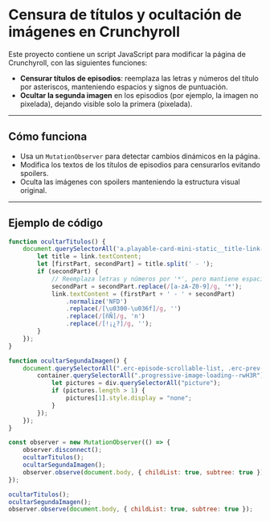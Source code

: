 # Censura de títulos y ocultación de imágenes en Crunchyroll

Este proyecto contiene un script JavaScript para modificar la página de Crunchyroll, con las siguientes funciones:

- **Censurar títulos de episodios**: reemplaza las letras y números del título por asteriscos, manteniendo espacios y signos de puntuación.
- **Ocultar la segunda imagen** en los episodios (por ejemplo, la imagen no pixelada), dejando visible solo la primera (pixelada).

---

## Cómo funciona

- Usa un `MutationObserver` para detectar cambios dinámicos en la página.
- Modifica los textos de los títulos de episodios para censurarlos evitando spoilers.
- Oculta las imágenes con spoilers manteniendo la estructura visual original.

---

## Ejemplo de código

```js
function ocultarTitulos() {
    document.querySelectorAll('a.playable-card-mini-static__title-link--NcI2h').forEach(link => {
        let title = link.textContent;
        let [firstPart, secondPart] = title.split(' - ');
        if (secondPart) {
            // Reemplaza letras y números por '*', pero mantiene espacios y signos
            secondPart = secondPart.replace(/[a-zA-Z0-9]/g, '*');
            link.textContent = (firstPart + ' - ' + secondPart)
                .normalize('NFD')
                .replace(/[\u0300-\u036f]/g, '')
                .replace(/[ñÑ]/g, 'n')
                .replace(/[!¡¿?]/g, '');
        }
    });
}

function ocultarSegundaImagen() {
    document.querySelectorAll(".erc-episode-scrollable-list, .erc-prev-next-episode.episode").forEach(container => {
        container.querySelectorAll(".progressive-image-loading--rwH3R").forEach(div => {
            let pictures = div.querySelectorAll("picture");
            if (pictures.length > 1) {
                pictures[1].style.display = "none";
            }
        });
    });
}

const observer = new MutationObserver(() => {
    observer.disconnect();
    ocultarTitulos();
    ocultarSegundaImagen();
    observer.observe(document.body, { childList: true, subtree: true });
});

ocultarTitulos();
ocultarSegundaImagen();
observer.observe(document.body, { childList: true, subtree: true });
